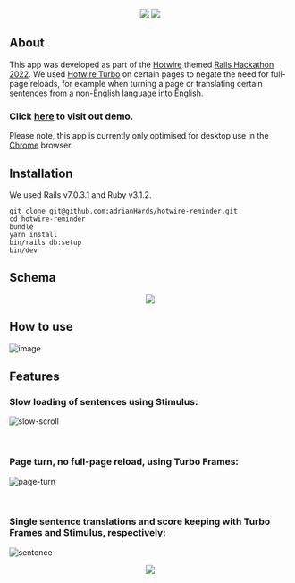<p align="center">
  <!-- version -->
  <img src='https://badgen.net/badge/Ruby/v3.1.2/blue' />
  <img src='https://badgen.net/badge/Rails/v7.0.3.1/blue' />
</p>

## About
This app was developed as part of the [Hotwire](https://hotwired.dev/) themed [Rails Hackathon 2022](https://railshackathon.com/). We used [Hotwire Turbo](https://turbo.hotwired.dev/) on certain pages to negate the need for full-page reloads, for example when turning a page or translating certain sentences from a non-English language into English. 

### Click [here](https://team50.herokuapp.com/) to visit out demo. 

Please note, this app is currently only optimised for desktop use in the [Chrome](https://www.google.com/intl/en_uk/chrome/) browser. 

## Installation
We used Rails v7.0.3.1 and Ruby v3.1.2. 

```
git clone git@github.com:adrianHards/hotwire-reminder.git
cd hotwire-reminder
bundle
yarn install
bin/rails db:setup
bin/dev
```

## Schema

<div align="center">
<img src="https://www.datensen.com/blog/wp-content/uploads/2021/10/one-to-many-relationship.png">
</div>

## How to use
![image](https://user-images.githubusercontent.com/17050237/190924047-077afc85-df28-40d8-883c-c33873a394a7.png)

## Features

### Slow loading of sentences using Stimulus:
![slow-scroll](https://user-images.githubusercontent.com/93719632/192240339-53eee677-fa5d-4b12-96a4-519e5d922d8b.gif)

<br>

### Page turn, no full-page reload, using Turbo Frames:
![page-turn](https://user-images.githubusercontent.com/93719632/192240442-d8506a05-a2f5-4011-8594-7c336f31c307.gif)

<br>

### Single sentence translations and score keeping with Turbo Frames and Stimulus, respectively:
![sentence](https://user-images.githubusercontent.com/93719632/192240706-c7fc49ac-cd36-4136-ac1c-5f3523eb15cf.gif)

<p align="center">
  <img src="https://visitor-badge.laobi.icu/badge?page_id=adrianHards/hotwire-context" id="counter">
</p>
